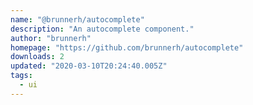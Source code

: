 ```yaml
---
name: "@brunnerh/autocomplete"
description: "An autocomplete component."
author: "brunnerh"
homepage: "https://github.com/brunnerh/autocomplete"
downloads: 2
updated: "2020-03-10T20:24:40.005Z"
tags: 
  - ui
---
```

